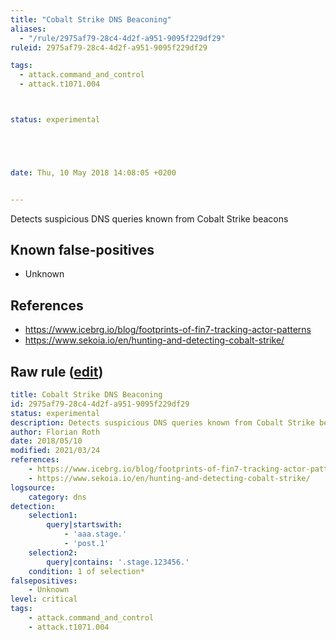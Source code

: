 ```yaml
---
title: "Cobalt Strike DNS Beaconing"
aliases:
  - "/rule/2975af79-28c4-4d2f-a951-9095f229df29"
ruleid: 2975af79-28c4-4d2f-a951-9095f229df29

tags:
  - attack.command_and_control
  - attack.t1071.004



status: experimental





date: Thu, 10 May 2018 14:08:05 +0200


---
```


Detects suspicious DNS queries known from Cobalt Strike beacons

<!--more-->


## Known false-positives

* Unknown



## References

* https://www.icebrg.io/blog/footprints-of-fin7-tracking-actor-patterns
* https://www.sekoia.io/en/hunting-and-detecting-cobalt-strike/


## Raw rule ([edit](https://github.com/SigmaHQ/sigma/edit/master/rules/network/net_mal_dns_cobaltstrike.yml))
```yaml
title: Cobalt Strike DNS Beaconing
id: 2975af79-28c4-4d2f-a951-9095f229df29
status: experimental
description: Detects suspicious DNS queries known from Cobalt Strike beacons
author: Florian Roth
date: 2018/05/10
modified: 2021/03/24
references:
    - https://www.icebrg.io/blog/footprints-of-fin7-tracking-actor-patterns
    - https://www.sekoia.io/en/hunting-and-detecting-cobalt-strike/
logsource:
    category: dns
detection:
    selection1:
        query|startswith:
            - 'aaa.stage.' 
            - 'post.1'
    selection2:
        query|contains: '.stage.123456.'
    condition: 1 of selection*
falsepositives:
    - Unknown
level: critical
tags:
    - attack.command_and_control
    - attack.t1071.004

```
